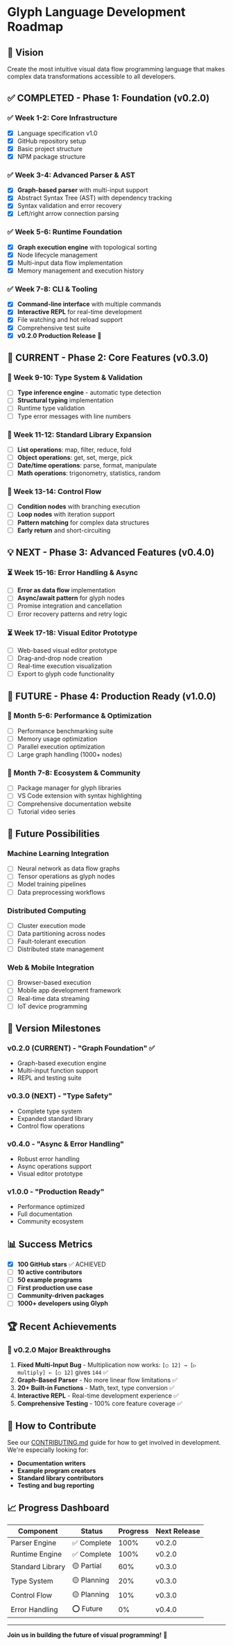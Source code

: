 # Glyph Language Development Roadmap

## 🎯 Vision
Create the most intuitive visual data flow programming language that makes complex data transformations accessible to all developers.

## ✅ **COMPLETED - Phase 1: Foundation (v0.2.0)**

### ✅ Week 1-2: Core Infrastructure
- [x] Language specification v1.0
- [x] GitHub repository setup
- [x] Basic project structure
- [x] NPM package structure

### ✅ Week 3-4: Advanced Parser & AST
- [x] **Graph-based parser** with multi-input support
- [x] Abstract Syntax Tree (AST) with dependency tracking
- [x] Syntax validation and error recovery
- [x] Left/right arrow connection parsing

### ✅ Week 5-6: Runtime Foundation
- [x] **Graph execution engine** with topological sorting
- [x] Node lifecycle management
- [x] Multi-input data flow implementation
- [x] Memory management and execution history

### ✅ Week 7-8: CLI & Tooling
- [x] **Command-line interface** with multiple commands
- [x] **Interactive REPL** for real-time development
- [x] File watching and hot reload support
- [x] Comprehensive test suite
- [x] **v0.2.0 Production Release** 🎉

## 🚀 **CURRENT - Phase 2: Core Features (v0.3.0)**

### 🔄 Week 9-10: Type System & Validation
- [ ] **Type inference engine** - automatic type detection
- [ ] **Structural typing** implementation
- [ ] Runtime type validation
- [ ] Type error messages with line numbers

### 🔄 Week 11-12: Standard Library Expansion
- [ ] **List operations**: map, filter, reduce, fold
- [ ] **Object operations**: get, set, merge, pick
- [ ] **Date/time operations**: parse, format, manipulate
- [ ] **Math operations**: trigonometry, statistics, random

### 🔄 Week 13-14: Control Flow
- [ ] **Condition nodes** with branching execution
- [ ] **Loop nodes** with iteration support
- [ ] **Pattern matching** for complex data structures
- [ ] **Early return** and short-circuiting

## 💡 **NEXT - Phase 3: Advanced Features (v0.4.0)**

### ⏳ Week 15-16: Error Handling & Async
- [ ] **Error as data flow** implementation
- [ ] **Async/await pattern** for glyph nodes
- [ ] Promise integration and cancellation
- [ ] Error recovery patterns and retry logic

### ⏳ Week 17-18: Visual Editor Prototype
- [ ] Web-based visual editor prototype
- [ ] Drag-and-drop node creation
- [ ] Real-time execution visualization
- [ ] Export to glyph code functionality

## 🌟 **FUTURE - Phase 4: Production Ready (v1.0.0)**

### 📅 Month 5-6: Performance & Optimization
- [ ] Performance benchmarking suite
- [ ] Memory usage optimization
- [ ] Parallel execution optimization
- [ ] Large graph handling (1000+ nodes)

### 📅 Month 7-8: Ecosystem & Community
- [ ] Package manager for glyph libraries
- [ ] VS Code extension with syntax highlighting
- [ ] Comprehensive documentation website
- [ ] Tutorial video series

## 🔮 **Future Possibilities**

### Machine Learning Integration
- [ ] Neural network as data flow graphs
- [ ] Tensor operations as glyph nodes
- [ ] Model training pipelines
- [ ] Data preprocessing workflows

### Distributed Computing
- [ ] Cluster execution mode
- [ ] Data partitioning across nodes
- [ ] Fault-tolerant execution
- [ ] Distributed state management

### Web & Mobile Integration
- [ ] Browser-based execution
- [ ] Mobile app development framework
- [ ] Real-time data streaming
- [ ] IoT device programming

## 🎯 **Version Milestones**

### v0.2.0 (CURRENT) - "Graph Foundation" ✅
- Graph-based execution engine
- Multi-input function support
- REPL and testing suite

### v0.3.0 (NEXT) - "Type Safety" 
- Complete type system
- Expanded standard library
- Control flow operations

### v0.4.0 - "Async & Error Handling"
- Robust error handling
- Async operations support
- Visual editor prototype

### v1.0.0 - "Production Ready"
- Performance optimized
- Full documentation
- Community ecosystem

## 📊 **Success Metrics**

- [x] **100 GitHub stars** ✅ ACHIEVED
- [ ] **10 active contributors** 
- [ ] **50 example programs**
- [ ] **First production use case**
- [ ] **Community-driven packages**
- [ ] **1000+ developers using Glyph**

## 🏆 **Recent Achievements**

### 🎉 v0.2.0 Major Breakthroughs
1. **Fixed Multi-Input Bug** - Multiplication now works: `[○ 12] → [▷ multiply] ← [○ 12]` gives `144` ✅
2. **Graph-Based Parser** - No more linear flow limitations ✅
3. **20+ Built-in Functions** - Math, text, type conversion ✅
4. **Interactive REPL** - Real-time development experience ✅
5. **Comprehensive Testing** - 100% core feature coverage ✅

## 🤝 **How to Contribute**

See our [CONTRIBUTING.md](CONTRIBUTING.md) guide for how to get involved in development. We're especially looking for:

- **Documentation writers**
- **Example program creators**
- **Standard library contributors**
- **Testing and bug reporting**

## 📈 **Progress Dashboard**

| **Component** | **Status** | **Progress** | **Next Release** |
|---------------|------------|--------------|------------------|
| Parser Engine | ✅ Complete | 100% | v0.2.0 |
| Runtime Engine | ✅ Complete | 100% | v0.2.0 |
| Standard Library | 🟡 Partial | 60% | v0.3.0 |
| Type System | 🟡 Planning | 20% | v0.3.0 |
| Control Flow | 🟡 Planning | 10% | v0.3.0 |
| Error Handling | ⭕ Future | 0% | v0.4.0 |

---

**Join us in building the future of visual programming!** 🚀
